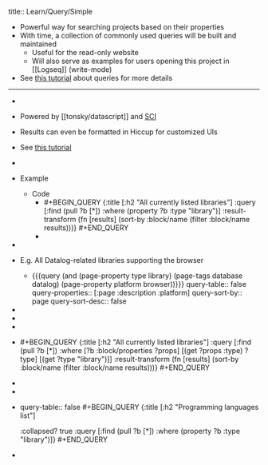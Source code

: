 title:: Learn/Query/Simple

- Powerful way for searching projects based on their properties
- With time, a collection of commonly used queries will be built and maintained
	- Useful for the read-only website
	- Will also serve as examples for users opening this project in [[Logseq]] (write-mode)
- See [this tutorial](https://docs.logseq.com/#/page/queries) about queries for more details
- ---
-
- Powered by [[tonsky/datascript]] and [SCI](https://github.com/babashka/sci)
- Results can even be formatted in Hiccup for customized UIs
- See [this tutorial](https://docs.logseq.com/#/page/advanced%20queries)
-
- Example
	- Code
		- #+BEGIN_QUERY
		  {:title [:h2 "All currently listed libraries"]
		   :query [:find (pull ?b [*])
		  		 :where (property ?b :type "library")]
		  :result-transform (fn [results]
		                      (sort-by :block/name (filter :block/name results)))}
		  #+END_QUERY
		-
-
- E.g. All Datalog-related libraries supporting the browser
	- {{{query (and (page-property type library) (page-tags database datalog) (page-property platform browser))}}}
	  query-table:: false
	  query-properties:: [:page :description :platform]
	  query-sort-by:: page
	  query-sort-desc:: false
-
-
-
- #+BEGIN_QUERY
  {:title [:h2 "All currently listed libraries"]
   :query [:find (pull ?b [*])
  		 :where [?b :block/properties ?props]
  		        [(get ?props :type) ?type]
                  [(get ?type "library")]]
  :result-transform (fn [results]
                      (sort-by :block/name (filter :block/name results)))}
  #+END_QUERY
-
-
- query-table:: false
  #+BEGIN_QUERY
  {:title [:h2 "Programming languages list"]
  
  :collapsed? true
   :query [:find (pull ?b [*])
           :where
           (property ?b :type "library")]}
  #+END_QUERY
-